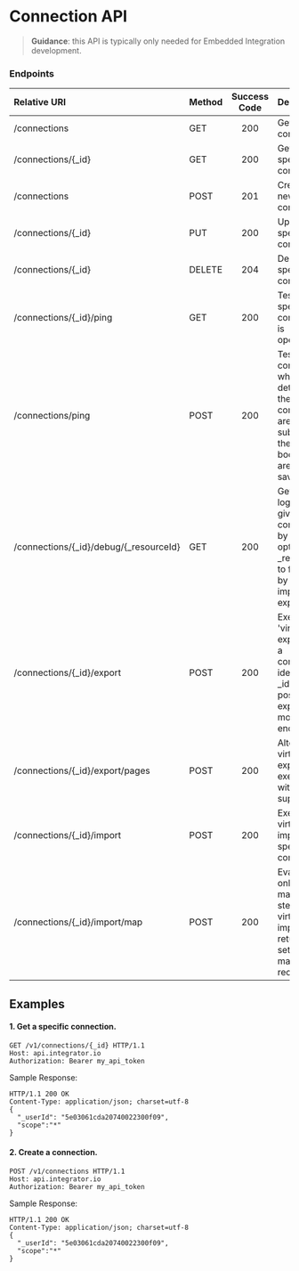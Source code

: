 Connection API
==========
>**Guidance**: this API is typically only needed for Embedded Integration development.

### Endpoints
| Relative URI| Method | Success Code | Description|
|:-------------------|:-------|:------------:|:------------------------------|
|/connections|GET|200|Get all connections.|
|/connections/{_id}|GET|200|Get a specific connection.|
|/connections|POST|201|Create a new connection.|
|/connections/{_id}|PUT|200|Update a specific connection.|
|/connections/{_id}|DELETE|204|Delete a specific connection.|
|/connections/{_id}/ping|GET|200|Test that a specific connection is operational.|
|/connections/ping|POST|200|Test a virtual connection where all details for the connection are submitted in the POST body, but are not saved.|
|/connections/{_id}/debug/{_resourceId}|GET|200|Get debug logs for a given connection by _id. Use optional _resourceId to filter logs by a specific import or export.|
|/connections/{_id}/export|POST|200|Execute a 'virtual' export using a connection identified by _id by posting the export model to this endpoint.|
|/connections/{_id}/export/pages|POST|200|Alternative virtual export execution with paging support.|
|/connections/{_id}/import|POST|200|Execute virtual import for a specific connection.|
|/connections/{_id}/import/map|POST|200|Evaluate only the mapping step in a virtual import and return the set of post-mapped records.|

## Examples

#### 1.  Get a specific connection.

```
GET /v1/connections/{_id} HTTP/1.1
Host: api.integrator.io
Authorization: Bearer my_api_token
```

Sample Response:

```
HTTP/1.1 200 OK
Content-Type: application/json; charset=utf-8
{
  "_userId": "5e03061cda20740022300f09",
  "scope":"*"
}
```

#### 2.  Create a connection.

```
POST /v1/connections HTTP/1.1
Host: api.integrator.io
Authorization: Bearer my_api_token
```

Sample Response:

```
HTTP/1.1 200 OK
Content-Type: application/json; charset=utf-8
{
  "_userId": "5e03061cda20740022300f09",
  "scope":"*"
}
```

